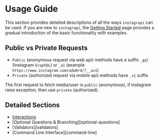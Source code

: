# Usage Guide

This section provides detailed descriptions of all the ways `instagrapi` can be used. If you are new to `instagrapi`, the
[Getting Started][getting-started] page provides a gradual introduction of the basic functionality with examples.

## Public vs Private Requests

* `Public` (anonymous request via web api) methods have a suffix `_gql` (Instagram `GraphQL`) or `_a1` (example `https://www.instagram.com/adw0rd/?__a=1`)
* `Private` (authorized request via mobile api) methods have `_v1` suffix

The first request to fetch media/user is `public` (anonymous), if instagram raise exception, then use `private` (authorized).

## Detailed Sections

* [Interactions][interactions]
* [Optional Questions & Branching][optional-questions]
* [Validators][validators]
* [Command Line Interface][command-line]

[getting-started]: ../getting-started.md
[interactions]: interactions.md